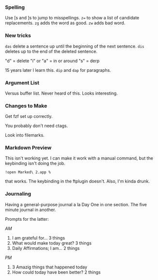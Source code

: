 ### Spelling

Use [s and ]s to jump to misspellings. `z=` to show a list of candidate
replacements. `zg` adds the word as good. `zw` adds bad word.

### New tricks

`das` delete a sentence up until the beginning of the next sentence. `dis`
deletes up to the end of the deleted sentence. 

"d" = delete "i" or "a" = in or around "s" = derp

15 years later I learn this. `dip` and `dap` for paragraphs. 

### Argument List

Versus buffer list. Never heard of this. Looks interesting.

### Changes to Make

Get fzf set up correctly. 

You probably don't need ctags. 

Look into filemarks.

### Markdown Preview

This isn't working yet. I can make it work with a manual command, but the
keybinding isn't doing the job.

`!open Marked\ 2.app %`

that works.  The keybinding in the ftplugin doesn't. Also, I'm kinda drunk.

### Journaling

Having a general-purpose journal a la Day One in one section. The five minute
journal in another.

Prompts for the latter:

*AM*
1. I am grateful for... 3 things
2. What would make today great? 3 things
3. Daily Affirmations; I am... 2 things

*PM*
1. 3 Amazig things that happened today
2. How could today have been better? 2 things


